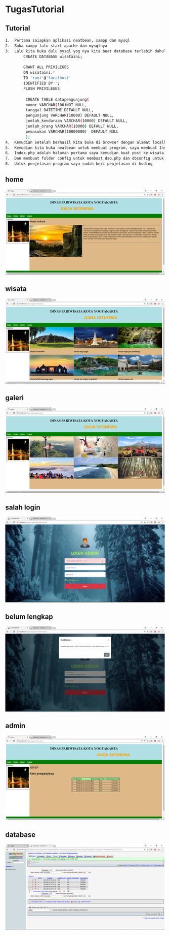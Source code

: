 # TugasTutorial
## Tutorial
````sh
1.	Pertama saiapkan aplikasi neatbean, xampp dan mysql
2.	Buka xampp lalu start apache dan mysqlnya 
3.	Lalu kita buka dulu mysql yog nya kita buat database terlebih dahulu misal seperti contoh
        CREATE DATABASE wisataini;			

        GRANT ALL PRIVILEGES
        ON wisataini.*
        TO 'root'@'localhost'
        IDENTIFIED BY'';
        FLUSH PRIVILEGES

         CREATE TABLE datapengunjung(
         nomor VARCHAR(100)NOT NULL,
         tanggal DATETIME DEFAULT NULL,
         pengunjung VARCHAR(10000) DEFAULT NULL, 
         jumlah_kendaraan VARCHAR(10000) DEFAULT NULL,
         jumlah_orang VARCHAR(10000) DEFAULT NULL,
         pemasukan VARCHAR(10000000)  DEFAULT NULL
         );
4.	Kemudian setelah berhasil kita buka di browser dengan alamat localhost/xampp lalu setelah di buka pilih phpmyadmin untuk mengisi    database yang suah dibuat.
5.	Kemudian kita buka neatbean untuk membuat program, saya membuat Index.php, wisata.php, login.php, loginadmin.php, menu.php, galery.php
6.	Index.php adalah halaman pertama saya kemudian buat post ke wisata.php,login.php, loginadmin.php, menu.php, galery.php.
7.	Dan membuat folder config untuk membuat dao.php dan dbconfig untuk memanggil database kita.
8.	Untuk penjelasan program saya sudah beri penjelasan di koding

````
## home
![home](https://github.com/YuniarSetiawan/TugasTutorial/blob/master/home.PNG)
## wisata
![wisata](https://github.com/YuniarSetiawan/TugasTutorial/blob/master/wisata.PNG)
## galeri
![gaeri](https://github.com/YuniarSetiawan/TugasTutorial/blob/master/galeri.PNG)
## salah login
![slh](https://github.com/YuniarSetiawan/TugasTutorial/blob/master/salah.PNG)
## belum lengkap
![blm](https://github.com/YuniarSetiawan/TugasTutorial/blob/master/dialog.PNG)
## admin
![admin](https://github.com/YuniarSetiawan/TugasTutorial/blob/master/admin.PNG)
## database
![db](https://github.com/YuniarSetiawan/TugasTutorial/blob/master/db.PNG)
